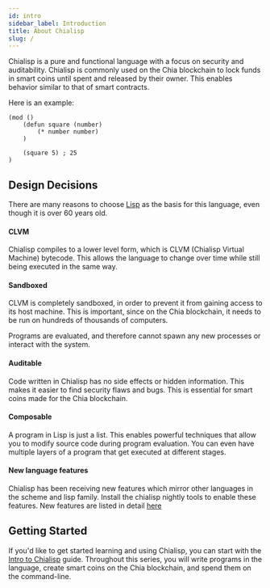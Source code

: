 ```yaml
---
id: intro
sidebar_label: Introduction
title: About Chialisp
slug: /
---
```


Chialisp is a pure and functional language with a focus on security and auditability. Chialisp is commonly used on the Chia blockchain to lock funds in smart coins until spent and released by their owner. This enables behavior similar to that of smart contracts.

Here is an example:

```chialisp
(mod ()
    (defun square (number)
        (* number number)
    )

    (square 5) ; 25
)
```

## Design Decisions

There are many reasons to choose [Lisp](<https://en.wikipedia.org/wiki/Lisp_(programming_language)>) as the basis for this language, even though it is over 60 years old.

#### CLVM

Chialisp compiles to a lower level form, which is CLVM (Chialisp Virtual Machine) bytecode. This allows the language to change over time while still being executed in the same way.

#### Sandboxed

CLVM is completely sandboxed, in order to prevent it from gaining access to its host machine. This is important, since on the Chia blockchain, it needs to be run on hundreds of thousands of computers.

Programs are evaluated, and therefore cannot spawn any new processes or interact with the system.

#### Auditable

Code written in Chialisp has no side effects or hidden information. This makes it easier to find security flaws and bugs. This is essential for smart coins made for the Chia blockchain.

#### Composable

A program in Lisp is just a list. This enables powerful techniques that allow you to modify source code during program evaluation. You can even have multiple layers of a program that get executed at different stages.

#### New language features

Chialisp has been receiving new features which mirror other languages in the scheme and lisp family.  Install the chialisp nightly tools to enable these features.
New features are listed in detail [here](/modern-chialisp)

## Getting Started

If you'd like to get started learning and using Chialisp, you can start with the [Intro to Chialisp](https://docs.chia.net/guides) guide. Throughout this series, you will write programs in the language, create smart coins on the Chia blockchain, and spend them on the command-line.
